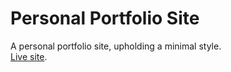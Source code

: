 # Personal Portfolio Site

A personal portfolio site, upholding a minimal style.\
[Live site](https://hnsblnbrg.github.io/).
